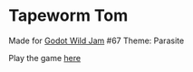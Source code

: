 # Tapeworm Tom

Made for [Godot Wild Jam](https://godotwildjam.com/) #67 Theme: Parasite

Play the game [here](https://itch.io/pjz987/tapeworm-tom/)